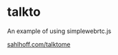 talkto
======

An example of using simplewebrtc.js

[sahlhoff.com/talktome](http://sahlhoff.com/talktome)

